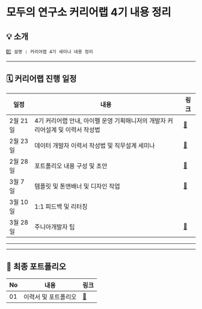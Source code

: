 
# 모두의 연구소 커리어랩 4기 내용 정리

## 💡 소개
```
1️⃣ 설명 : 커리어랩 4기 세미나 내용 정리

```

---
## 🗓️ 커리어랩 진행 일정

|일정|내용|링크|
|---|---|---|
|2월 21일|4기 커리어랩 안내, 아이펠 운영 기획매니저의 개발자 커리어설계 및 이력서 작성법|[📂](https://github.com/sgr1118/-4-/tree/main/0221%20%EC%BB%A4%EB%A6%AC%EC%96%B4%EB%9E%A9%20OT)|
|2월 23일|데이터 개발자 이력서 작성법 및 직무설계 세미나|[📂](https://github.com/sgr1118/-career_4/tree/main/0223%20%EC%BB%A4%EB%A6%AC%EC%96%B4%EB%9E%A9%20CV%EC%9E%91%EC%84%B1%20%EC%84%B8%EB%AF%B8%EB%82%98)|
|2월 28일|포트폴리오 내용 구성 및 초안|[📂](https://github.com/sgr1118/-career_4/tree/main/0228%20%EC%BB%A4%EB%A6%AC%EC%96%B4%EB%9E%A9_%ED%8F%AC%ED%8F%B4%EC%84%B8%EB%AF%B8%EB%82%98_1%EC%B0%A8)|
|3월 7일|템플릿 및 톤앤배너 및 디자인 작업|[📂](https://github.com/sgr1118/-career_4/tree/main/0228%20%EC%BB%A4%EB%A6%AC%EC%96%B4%EB%9E%A9%20%ED%8F%AC%ED%8F%B4%20%EC%9E%91%EC%84%B1%202%EC%B0%A8%EC%84%B8%EB%AF%B8%EB%82%98)|
|3월 10일|1:1 피드백 및 리터칭||
|3월 28일|주니아개발자 팁|[📂](https://github.com/sgr1118/-career_4/tree/main/0328%20%EC%A3%BC%EB%8B%88%EC%96%B4%EA%B0%9C%EB%B0%9C%EC%9E%90_%ED%8C%81)|

---

---
## 📑 최종 포트폴리오
|No|내용|링크|
|---|---|---|
|01|이력서 및 포트폴리오|[📂](https://github.com/sgr1118/-career_4/tree/main/%EC%9D%B4%EB%A0%A5%EC%84%9C%20%EB%B0%8F%20%ED%8F%AC%ED%8A%B8%ED%8F%B4%EB%A6%AC%EC%98%A4)|
